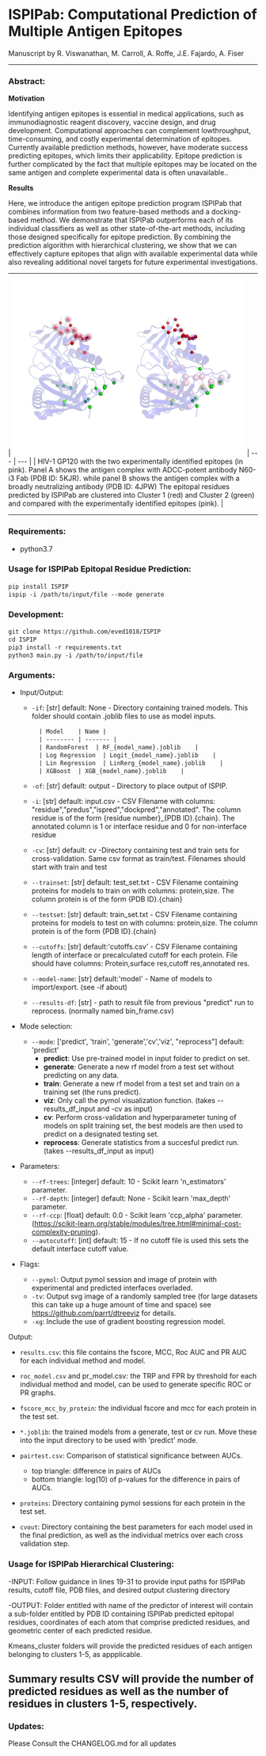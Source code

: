 # ISPIPab: Computational Prediction of Multiple Antigen Epitopes

<p> Manuscript by R. Viswanathan, M. Carroll, A. Roffe, J.E. Fajardo, A. Fiser </p>


---

### Abstract: 

__Motivation__
<p>Identifying antigen epitopes is essential in medical applications, such as immunodiagnostic reagent discovery, vaccine design, and drug development. Computational approaches can complement lowthroughput, time-consuming, and costly experimental determination of epitopes. Currently available prediction methods, however, have moderate success predicting epitopes, which limits their applicability. Epitope prediction is further complicated by the fact that multiple epitopes may be located on the same antigen and complete experimental data is often unavailable..</p>

__Results__
<p> Here, we introduce the antigen epitope prediction program ISPIPab that combines information from two feature-based methods and a docking-based method. We demonstrate that ISPIPab outperforms each of its individual classifiers as well as other state-of-the-art methods, including those designed specifically for epitope prediction. By combining the prediction algorithm with hierarchical clustering, we show that we can effectively capture epitopes that align with available experimental data while also revealing additional novel targets for future experimental investigations. </p>

---

| ![image](Media/HIV_GP120_ISPIPab.png)
| --- | --- |
| HIV-1 GP120 with the two experimentally identified epitopes (in pink). Panel A shows the antigen complex with ADCC-potent antibody N60-i3 Fab (PDB ID: 5KJR). while panel B shows the antigen complex with a broadly neutralizing antibody (PDB ID: 4JPW) The epitopal residues predicted by ISPIPab are clustered into Cluster 1 (red) and Cluster 2 (green) and compared with the experimentally identified epitopes (pink). | 

---
<h3> Requirements: </h3>

* python3.7

<h3>Usage for ISPIPab Epitopal Residue Prediction: </h3>

```shell
pip install ISPIP
ispip -i /path/to/input/file --mode generate
```

<h3>Development: </h3>

```shell
git clone https://github.com/eved1018/ISPIP
cd ISPIP
pip3 install -r requirements.txt
python3 main.py -i /path/to/input/file
```

<h3>Arguments:</h3>

- Input/Output:
	* `-if`: [str] default: None - Directory containing trained models. This folder should contain .joblib files to use as model inputs. 


			| Model    | Name |
			| -------- | ------- |
			| RandomForest  | RF_{model_name}.joblib    |
			| Log Regression  | Logit_{model_name}.joblib    |
			| Lin Regression  | LinRerg_{model_name}.joblib    |
			| XGBoost  | XGB_{model_name}.joblib    |

	* `-of`: [str] default: output - Directory to place output of ISPIP.
	* `-i`: [str] default: input.csv - CSV Filename with columns: "residue","predus","ispred","dockpred","annotated". The column residue is of the form {residue number}_{PDB ID}.{chain}. The annotated column is 1 or interface residue and 0 for non-interface residue
	* `-cv`: [str] default: cv -Directory containing test and train sets for cross-validation. Same csv format as train/test. Filenames should start with train and test
	* `--trainset`: [str] default: test_set.txt - CSV Filename containing proteins for models to train on with columns: protein,size. The column protein is of the form {PDB ID}.{chain}
	* `--testset`: [str] default: train_set.txt - CSV Filename containing proteins for models to test on with columns: protein,size. The column protein is of the form {PDB ID}.{chain}
	* `--cutoffs`: [str] default:'cutoffs.csv' - CSV Filename containing length of interface or precalculated cutoff for each protein. File should have columns: Protein,surface res,cutoff res,annotated res. 
	* `--model-name`: [str] default:'model' - Name of models to import/export. (see -if about)
	* `--results-df`: [str] - path to result file from previous "predict" run to reprocess. (normally named bin_frame.csv)

- Mode selection:
	* `--mode`: ['predict', 'train', 'generate','cv','viz', "reprocess"] default: 'predict'  
		* __predict__: Use pre-trained model in input folder to predict on set.
		* __generate__: Generate a new rf model from a test set without predicting on any data.
		* __train__: Generate a new rf model from a test set and train on a training set (the runs predict).
		* __viz__: Only call the pymol visualization function. (takes --results_df_input and -cv as input)
		* __cv__: Perform cross-validation and hyperparameter tuning of models on split training set, the best models are then used to predict on a designated testing set.  
		* __reprocess__: Generate statistics from a succesful predict run. (takes --results_df_input as input)

- Parameters: 
	* `--rf-trees`: [integer] default: 10 - Scikit learn 'n_estimators' parameter.
	* `--rf-depth`: [integer] default: None - Scikit learn 'max_depth' parameter.
	* `--rf-ccp`: [float] default: 0.0 - Scikit learn 'ccp_alpha' parameter. (https://scikit-learn.org/stable/modules/tree.html#minimal-cost-complexity-pruning).
	* `--autocutoff`: [int] default: 15 - If no cutoff file is used this sets the default interface cutoff value.


- Flags: 
	* `--pymol`: Output pymol session and image of protein with experimental and predicted interfaces overladed. 
	* `-tv`: Output svg image of a randomly sampled tree (for large datasets this can take up a huge amount of time and space) see https://github.com/parrt/dtreeviz for details.
	* `-xg`: Include the use of gradient boosting regression model.


Output:

- `results.csv`: this file contains the fscore, MCC, Roc AUC and PR AUC for each individual method and model. 

- `roc_model.csv` and pr_model.csv: the TRP and FPR by threshold for each individual method and model, can be used to generate specific ROC or PR graphs.

- `fscore_mcc_by_protein`: the individual fscore and mcc for each protein in the test set. 

- `*.joblib`: the trained models from a generate, test or cv run. Move these into the input directory to be used with 'predict' mode. 

- `pairtest.csv`: Comparison of statistical significance between AUCs.
	- top triangle: difference in pairs of AUCs
	- bottom triangle: log(10) of p-values for the difference in pairs of AUCs.
- `proteins`: Directory containing pymol sessions for each protein in the test set.  
- `cvout`: Directory containing the best parameters for each model used in the final prediction, as well as the individual metrics over each cross validation step. 


<h3>Usage for ISPIPab Hierarchical Clustering: </h3>

-INPUT:
Follow guidance in lines 19-31 to provide input paths for ISPIPab results, cutoff file, PDB files, and desired output clustering directory

-OUTPUT:
Folder entitled with name of the predictor of interest will contain a sub-folder entitled by PDB ID containing ISPIPab predicted epitopal residues, coordinates of each atom that comprise predicted residues, and geometric center of each predicted residue.

Kmeans_cluster folders will provide the predicted residues of each antigen belonging to clusters 1-5, as appplicable.

Summary results CSV will provide the number of predicted residues as well as the number of residues in clusters 1-5, respectively.
---
### Updates:
Please Consult the CHANGELOG.md for all updates

